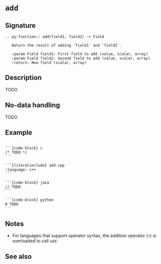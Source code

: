 # `add`


## Signature

```{eval-rst}
.. py:function:: add(field1, field2) -> Field

   Return the result of adding `field1` and `field2`.

   :param Field field1: First field to add (value, scalar, array)
   :param Field field2: Second field to add (value, scalar, array)
   :return: New field (scalar, array)
```


## Description

TODO


## No-data handling

TODO


## Example

````{tab-set-code}

```{code-block} c
/* TODO */
```

```{literalinclude} add.cpp
:language: c++
```

```{code-block} java
// TODO
```

```{code-block} python
# TODO
```

````


## Notes

- For languages that support operator syntax, the addition operator (`+`) is overloaded to call `add`.


## See also
